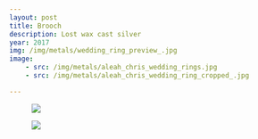 ```yaml
---
layout: post
title: Brooch
description: Lost wax cast silver
year: 2017
img: /img/metals/wedding_ring_preview_.jpg
image:
    - src: /img/metals/aleah_chris_wedding_rings.jpg
    - src: /img/metals/aleah_chris_wedding_ring_cropped_.jpg

---
```

<figure>
  <img
    class="post-image" src="{{ page.image[0].src }}">
</figure>

<figure>
  <img
    class="post-image" src="{{ page.image[1].src }}">
</figure>

